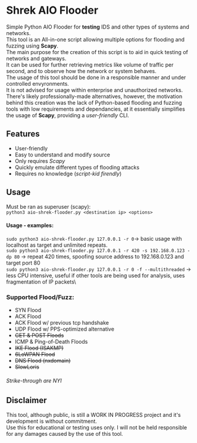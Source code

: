 # Shrek AIO Flooder
Simple Python AIO Flooder for **testing** IDS and other types of systems and networks.\
This tool is an All-in-one script allowing multiple options for flooding and fuzzing using **Scapy**.\
The main purpose for the creation of this script is to aid in quick testing of networks and gateways.\
It can be used for further retrieving metrics like volume of traffic per second, and to observe how the network or system behaves.\
The usage of this tool should be done in a responsible manner and under controlled envyronments.\
It is not advised for usage within enterprise and unauthorized networks. There's likely professionally-made alternatives, however, the motivation behind this creation was the lack of Python-based flooding and fuzzing tools with low requirements and dependancies, at it essentially simplifies the usage of **Scapy**, providing a _user-friendly_ CLI.

## Features
* User-friendly
* Easy to understand and modify source
* Only requires _Scapy_
* Quickly emulate different types of flooding attacks
* Requires no knowledge (_script-kid firendly_)

## Usage
Must be ran as superuser (scapy):\
`python3 aio-shrek-flooder.py <destination ip> <options>`

#### Usage - examples:
`sudo python3 aio-shrek-flooder.py 127.0.0.1 -r 0`-> basic usage with localhost as target and unlimited repeats.\
`sudo python3 aio-shrek-flooder.py 127.0.0.1 -r 420 -s 192.168.0.123 -dp 80` -> repeat 420 times, spoofing source address to 192.168.0.123 and target port 80\
`sudo python3 aio-shrek-flooder.py 127.0.0.1 -r 0 -f --multithreaded` -> less CPU intensive, useful if other tools are being used for analysis, uses fragmentation of IP packets\

### Supported Flood/Fuzz:
* SYN Flood
* ACK Flood
* ACK Flood w/ previous tcp handshake
* UDP Flood w/ PPS-optimized alternative
* ~~GET & POST Floods~~
* ICMP & Ping-of-Death Floods
* ~~IKE Flood (ISAKMP)~~
* ~~6LoWPAN Flood~~
* ~~DNS   Flood (nxdomain)~~
* ~~SlowLoris~~
###### Strike-through are NYI


## Disclaimer
This tool, although public, is still a WORK IN PROGRESS project and it's development is without commitment.\
Use this for educational or testing uses only. I will not be held responsible for any damages caused by the use of this tool.

